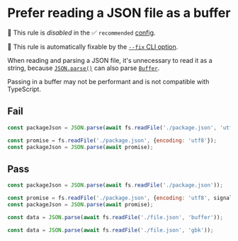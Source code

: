 # Prefer reading a JSON file as a buffer

🚫 This rule is _disabled_ in the ✅ `recommended` [config](https://github.com/sindresorhus/eslint-plugin-unicorn#recommended-config).

🔧 This rule is automatically fixable by the [`--fix` CLI option](https://eslint.org/docs/latest/user-guide/command-line-interface#--fix).

<!-- end auto-generated rule header -->
<!-- Do not manually modify this header. Run: `npm run fix:eslint-docs` -->

When reading and parsing a JSON file, it's unnecessary to read it as a string, because [`JSON.parse()`](https://developer.mozilla.org/en-US/docs/Web/JavaScript/Reference/Global_Objects/JSON/parse) can also parse [`Buffer`](https://nodejs.org/api/buffer.html#buffer).

Passing in a buffer may not be performant and is not compatible with TypeScript.

## Fail

```js
const packageJson = JSON.parse(await fs.readFile('./package.json', 'utf8'));
```

```js
const promise = fs.readFile('./package.json', {encoding: 'utf8'});
const packageJson = JSON.parse(await promise);
```

## Pass

```js
const packageJson = JSON.parse(await fs.readFile('./package.json'));
```

```js
const promise = fs.readFile('./package.json', {encoding: 'utf8', signal});
const packageJson = JSON.parse(await promise);
```

```js
const data = JSON.parse(await fs.readFile('./file.json', 'buffer'));
```

```js
const data = JSON.parse(await fs.readFile('./file.json', 'gbk'));
```
